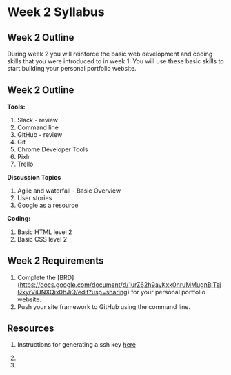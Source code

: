 # Week 2 Syllabus

## Week 2 Outline

During week 2 you will reinforce the basic web development and coding skills that you were introduced to in week 1. You will use these basic skills to start building your personal portfolio website. 

## Week 2 Outline

**Tools:**

1. Slack - review
2. Command line
3. GitHub - review
4. Git 
5. Chrome Developer Tools
6. Pixlr
7. Trello

**Discussion Topics**

1. Agile and waterfall - Basic Overview
2. User stories
3. Google as a resource

**Coding:**

1. Basic HTML level 2
2. Basic CSS level 2

## Week 2 Requirements

1. Complete the [BRD] (https://docs.google.com/document/d/1urZ62h9ayKxk0nruMMugnBlTsjQxyrViUNXQix0hJiQ/edit?usp=sharing) for your personal portfolio website.
2. Push your site framework to GitHub using the command line.

## Resources

1. Instructions for generating a ssh key <a href = "https://help.github.com/articles/generating-ssh-keys/"> here </a>
2. 

2. 
